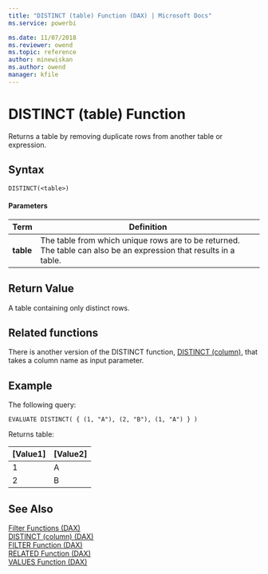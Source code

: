 ```yaml
---
title: "DISTINCT (table) Function (DAX) | Microsoft Docs"
ms.service: powerbi 

ms.date: 11/07/2018
ms.reviewer: owend
ms.topic: reference
author: minewiskan
ms.author: owend
manager: kfile
---
```

# DISTINCT (table) Function

Returns a table by removing duplicate rows from another table or expression.
  
## Syntax  
  
```dax
DISTINCT(<table>)  
```
  
#### Parameters  
  
|Term|Definition|  
|--------|--------------|  
|**table**|The table from which unique rows are to be returned. The table can also be an expression that results in a table.|  
  
## Return Value  
A table containing only distinct rows.  
  
## Related functions  
There is another version of the DISTINCT function, [DISTINCT (column)](distinct-function-dax.md), that takes a column name as input parameter.
  
## Example  

The following query:
```dax
EVALUATE DISTINCT( { (1, "A"), (2, "B"), (1, "A") } )
```

Returns table:

|[Value1]    |[Value2]  |
|---------|---------|
|1    |     A    |
|2    |     B    |


  
## See Also  
[Filter Functions &#40;DAX&#41;](filter-functions-dax.md)  
[DISTINCT (column) &#40;DAX&#41;](distinct-function-dax.md)   
[FILTER Function &#40;DAX&#41;](filter-function-dax.md)  
[RELATED Function &#40;DAX&#41;](related-function-dax.md)  
[VALUES Function &#40;DAX&#41;](values-function-dax.md)  
  
